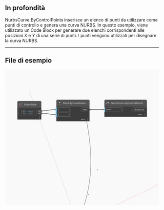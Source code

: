 <!--- Autodesk.DesignScript.Geometry.NurbsCurve.ByControlPoints(points) --->
<!--- UBBQRVGE4HKFTNK4OFRC7ZXLV26MFZNZQZQ5FXSM3ABCG36L4XBQ --->
## In profondità
NurbsCurve.ByControlPoints inserisce un elenco di punti da utilizzare come punti di controllo e genera una curva NURBS. In questo esempio, viene utilizzato un Code Block per generare due elenchi corrispondenti alle posizioni X e Y di una serie di punti. I punti vengono utilizzati per disegnare la curva NURBS.
___
## File di esempio

![ByControlPoints (points)](./UBBQRVGE4HKFTNK4OFRC7ZXLV26MFZNZQZQ5FXSM3ABCG36L4XBQ_img.jpg)

